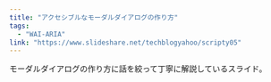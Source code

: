 ```yaml
---
title: "アクセシブルなモーダルダイアログの作り方"
tags:
  - "WAI-ARIA"
link: "https://www.slideshare.net/techblogyahoo/scripty05"
---
```


モーダルダイアログの作り方に話を絞って丁寧に解説しているスライド。
